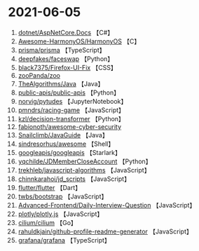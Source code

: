 # 2021-06-05

1. [dotnet/AspNetCore.Docs](https://github.com/dotnet/AspNetCore.Docs) 【C#】
2. [Awesome-HarmonyOS/HarmonyOS](https://github.com/Awesome-HarmonyOS/HarmonyOS) 【C】
3. [prisma/prisma](https://github.com/prisma/prisma) 【TypeScript】
4. [deepfakes/faceswap](https://github.com/deepfakes/faceswap) 【Python】
5. [black7375/Firefox-UI-Fix](https://github.com/black7375/Firefox-UI-Fix) 【CSS】
6. [zooPanda/zoo](https://github.com/zooPanda/zoo) 
7. [TheAlgorithms/Java](https://github.com/TheAlgorithms/Java) 【Java】
8. [public-apis/public-apis](https://github.com/public-apis/public-apis) 【Python】
9. [norvig/pytudes](https://github.com/norvig/pytudes) 【JupyterNotebook】
10. [pmndrs/racing-game](https://github.com/pmndrs/racing-game) 【JavaScript】
11. [kzl/decision-transformer](https://github.com/kzl/decision-transformer) 【Python】
12. [fabionoth/awesome-cyber-security](https://github.com/fabionoth/awesome-cyber-security) 
13. [Snailclimb/JavaGuide](https://github.com/Snailclimb/JavaGuide) 【Java】
14. [sindresorhus/awesome](https://github.com/sindresorhus/awesome) 【Shell】
15. [googleapis/googleapis](https://github.com/googleapis/googleapis) 【Starlark】
16. [yqchilde/JDMemberCloseAccount](https://github.com/yqchilde/JDMemberCloseAccount) 【Python】
17. [trekhleb/javascript-algorithms](https://github.com/trekhleb/javascript-algorithms) 【JavaScript】
18. [chinnkarahoi/jd_scripts](https://github.com/chinnkarahoi/jd_scripts) 【JavaScript】
19. [flutter/flutter](https://github.com/flutter/flutter) 【Dart】
20. [twbs/bootstrap](https://github.com/twbs/bootstrap) 【JavaScript】
21. [Advanced-Frontend/Daily-Interview-Question](https://github.com/Advanced-Frontend/Daily-Interview-Question) 【JavaScript】
22. [plotly/plotly.js](https://github.com/plotly/plotly.js) 【JavaScript】
23. [cilium/cilium](https://github.com/cilium/cilium) 【Go】
24. [rahuldkjain/github-profile-readme-generator](https://github.com/rahuldkjain/github-profile-readme-generator) 【JavaScript】
25. [grafana/grafana](https://github.com/grafana/grafana) 【TypeScript】
